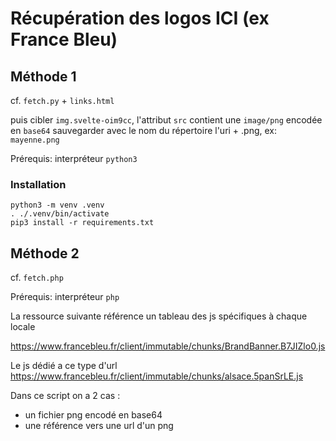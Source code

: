 # Récupération des logos ICI (ex France Bleu)

## Méthode 1

cf. `fetch.py` + `links.html`

puis cibler `img.svelte-oim9cc`, l'attribut `src` contient une `image/png` encodée en `base64`
sauvegarder avec le nom du répertoire l'uri + .png, ex: `mayenne.png`

Prérequis: interpréteur `python3`

### Installation

```
python3 -m venv .venv
. ./.venv/bin/activate
pip3 install -r requirements.txt
```

## Méthode 2

cf. `fetch.php`

Prérequis: interpréteur `php`

La ressource suivante référence un tableau des js spécifiques à chaque locale

https://www.francebleu.fr/client/immutable/chunks/BrandBanner.B7JIZlo0.js

Le js dédié a ce type d'url https://www.francebleu.fr/client/immutable/chunks/alsace.5panSrLE.js

Dans ce script on a 2 cas :
- un fichier png encodé en base64
- une référence vers une url d'un png

